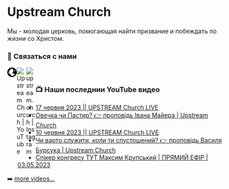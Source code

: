 # Upstream Church

Мы - молодая церковь, помогающая найти призвание и побеждать по жизни со Христом.

### 👥 Связаться с нами

[<img align="left" alt="upstream.life" width="22px" src="https://raw.githubusercontent.com/iconic/open-iconic/master/svg/globe.svg" />][website]
[<img align="left" alt="UpstreamChurch | YouTube" width="22px" src="https://cdn.jsdelivr.net/npm/simple-icons@v3/icons/youtube.svg" />][youtube]
[<img align="left" alt="upstream.church | Instagram" width="22px" src="https://cdn.jsdelivr.net/npm/simple-icons@v3/icons/instagram.svg" />][instagram]

<br />

### 📺 Наши последнии YouTube видео
<!-- YOUTUBE:START -->
- [17 червня 2023 || UPSTREAM Church LIVE](https://www.youtube.com/watch?v=lqppUOn5Das)
- [Овечка чи Пастир? 👉 проповідь Івана Майера | Upstream Church](https://www.youtube.com/watch?v=64CyK_o1lik)
- [10 червня 2023 || UPSTREAM Church LIVE](https://www.youtube.com/watch?v=IOEWUwiaOps)
- [Чи варто служити, коли ти спустошений? 👉 проповідь Василя Бурсука | Upstream Church](https://www.youtube.com/watch?v=egmsCWPWw2U)
- [Спікер конгресу ТУТ Максим Крупський | ПРЯМИЙ ЕФІР | 03.05.2023](https://www.youtube.com/watch?v=WY2vxxZm4zA)
<!-- YOUTUBE:END -->

➡️ [more videos...](https://youtube.com/UpstreamChurch)

[website]: https://upstream.life/
[youtube]: https://youtube.com/UpstreamChurch
[instagram]: https://www.instagram.com/upstream.church
